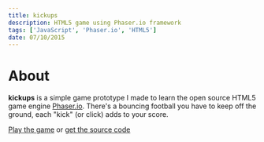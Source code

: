 ```yaml
---
title: kickups
description: HTML5 game using Phaser.io framework
tags: ['JavaScript', 'Phaser.io', 'HTML5']
date: 07/10/2015
---
```

# About

**kickups** is a simple game prototype I made to learn the open source HTML5 game engine [Phaser.io](https://phaser.io/). There's a bouncing football you have to keep off the ground, each "kick" (or click) adds to your score.

[Play the game](/kickups) or [get the source code](https://github.com/awocallaghan/kickups)